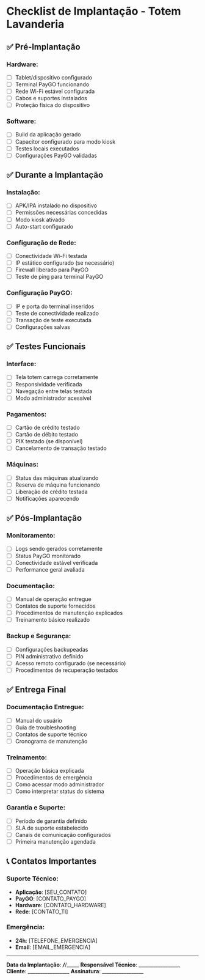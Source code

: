 # Checklist de Implantação - Totem Lavanderia

## ✅ Pré-Implantação

### Hardware:
- [ ] Tablet/dispositivo configurado
- [ ] Terminal PayGO funcionando
- [ ] Rede Wi-Fi estável configurada
- [ ] Cabos e suportes instalados
- [ ] Proteção física do dispositivo

### Software:
- [ ] Build da aplicação gerado
- [ ] Capacitor configurado para modo kiosk
- [ ] Testes locais executados
- [ ] Configurações PayGO validadas

## ✅ Durante a Implantação

### Instalação:
- [ ] APK/IPA instalado no dispositivo
- [ ] Permissões necessárias concedidas
- [ ] Modo kiosk ativado
- [ ] Auto-start configurado

### Configuração de Rede:
- [ ] Conectividade Wi-Fi testada
- [ ] IP estático configurado (se necessário)
- [ ] Firewall liberado para PayGO
- [ ] Teste de ping para terminal PayGO

### Configuração PayGO:
- [ ] IP e porta do terminal inseridos
- [ ] Teste de conectividade realizado
- [ ] Transação de teste executada
- [ ] Configurações salvas

## ✅ Testes Funcionais

### Interface:
- [ ] Tela totem carrega corretamente
- [ ] Responsividade verificada
- [ ] Navegação entre telas testada
- [ ] Modo administrador acessível

### Pagamentos:
- [ ] Cartão de crédito testado
- [ ] Cartão de débito testado
- [ ] PIX testado (se disponível)
- [ ] Cancelamento de transação testado

### Máquinas:
- [ ] Status das máquinas atualizando
- [ ] Reserva de máquina funcionando
- [ ] Liberação de crédito testada
- [ ] Notificações aparecendo

## ✅ Pós-Implantação

### Monitoramento:
- [ ] Logs sendo gerados corretamente
- [ ] Status PayGO monitorado
- [ ] Conectividade estável verificada
- [ ] Performance geral avaliada

### Documentação:
- [ ] Manual de operação entregue
- [ ] Contatos de suporte fornecidos
- [ ] Procedimentos de manutenção explicados
- [ ] Treinamento básico realizado

### Backup e Segurança:
- [ ] Configurações backupeadas
- [ ] PIN administrativo definido
- [ ] Acesso remoto configurado (se necessário)
- [ ] Procedimentos de recuperação testados

## ✅ Entrega Final

### Documentação Entregue:
- [ ] Manual do usuário
- [ ] Guia de troubleshooting
- [ ] Contatos de suporte técnico
- [ ] Cronograma de manutenção

### Treinamento:
- [ ] Operação básica explicada
- [ ] Procedimentos de emergência
- [ ] Como acessar modo administrador
- [ ] Como interpretar status do sistema

### Garantia e Suporte:
- [ ] Período de garantia definido
- [ ] SLA de suporte estabelecido
- [ ] Canais de comunicação configurados
- [ ] Primeira manutenção agendada

## 📞 Contatos Importantes

### Suporte Técnico:
- **Aplicação**: [SEU_CONTATO]
- **PayGO**: [CONTATO_PAYGO]
- **Hardware**: [CONTATO_HARDWARE]
- **Rede**: [CONTATO_TI]

### Emergência:
- **24h**: [TELEFONE_EMERGENCIA]
- **Email**: [EMAIL_EMERGENCIA]

---

**Data da Implantação**: ___/___/_____
**Responsável Técnico**: _________________
**Cliente**: _________________
**Assinatura**: _________________